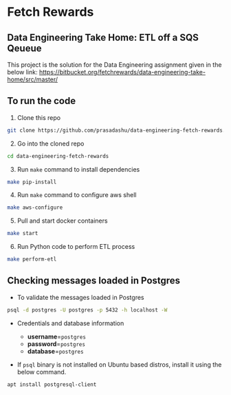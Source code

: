 # Fetch Rewards #
## Data Engineering Take Home: ETL off a SQS Qeueue ##

This project is the solution for the Data Engineering assignment given in the below link:
https://bitbucket.org/fetchrewards/data-engineering-take-home/src/master/

## To run the code
1. Clone this repo
```bash
git clone https://github.com/prasadashu/data-engineering-fetch-rewards.git
```

2. Go into the cloned repo
```bash
cd data-engineering-fetch-rewards
```

3. Run `make` command to install dependencies
```bash
make pip-install
```

4. Run `make` command to configure aws shell
```bash
make aws-configure
```

5. Pull and start docker containers
```bash
make start
```

6. Run Python code to perform ETL process
```bash
make perform-etl
```

## Checking messages loaded in Postgres
- To validate the messages loaded in Postgres
```bash
psql -d postgres -U postgres -p 5432 -h localhost -W
```
- Credentials and database information
    - **username**=`postgres`
    - **password**=`postgres`
    - **database**=`postgres`

- If `psql` binary is not installed on Ubuntu based distros, install it using the below command.
```bash
apt install postgresql-client
```